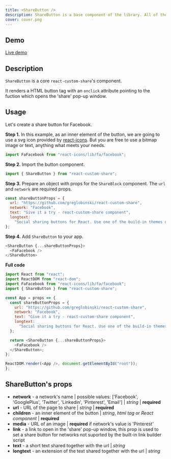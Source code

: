 ```yaml
---
title: <ShareButton />
description: ShareButton is a base component of the library. All of the other button components are bulit on it.
cover: cover.png
---
```


## Demo

[Live demo](../live-share-button)

## Description

`ShareButton` is a core `react-custom-share`'s component.

It renders a HTML button tag with an `onclick` attribute pointing to the fuction which opens the 'share' pop-up window.

## Usage

Let's create a share button for Facebook.

**Step 1.** In this example, as an inner element of the button, we are going to use a svg icon provided by [react-icons](https://github.com/react-icons/react-icons). But you are free to use a bitmap image or text, anything what meets your needs.

```javascript
import FaFacebook from "react-icons/lib/fa/facebook";
```

**Step 2.** Import the button component.

```javascript
import { ShareButton } from "react-custom-share";
```

**Step 3.** Prepare an object with props for the `ShareBlock` component. The `url` and `network` are required props.

```javascript
const shareButtonProps = {
  url: "https://github.com/greglobinski/react-custom-share",
  network: "Facebook",
  text: "Give it a try - react-custom-share component",
  longtext:
    "Social sharing buttons for React. Use one of the build-in themes or create a custom one from the scratch."
};
```

**Step 4.** Add `ShareButton` to your app.

```javascript
<ShareButton {...shareButtonProps}>
  <FaFacebook />
</ShareButton>
```

**Full code**

```javascript
import React from "react";
import ReactDOM from "react-dom";
import FaFacebook from "react-icons/lib/fa/facebook";
import { ShareButton } from "react-custom-share";

const App = props => {
  const shareButtonProps = {
    url: "https://github.com/greglobinski/react-custom-share",
    network: "Facebook",
    text: "Give it a try - react-custom-share component",
    longtext:
      "Social sharing buttons for React. Use one of the build-in themes or create a custom one from the scratch."
  };

  return <ShareButton {...shareButtonProps}>
    <FaFacebook />
  </ShareButton>;
};

ReactDOM.render(<App />, document.getElementById("root"));
};
```

## ShareButton's props

* **network** - a network's name | possible values: ['Facebook', 'GooglePlus', 'Twitter', 'Linkedin', 'Pinterest', 'Email'] | _string_ | **required**
* **url** - URL of the page to share | _string_ | **required**
* **children** - an inner element of the button | _string_, _html tag_ or _React component_ | **required**
* **media** - URL of an image | **required** if network's value is 'Pinterest'
* **link** - a link to open in the 'share' pop-up window, this prop is used to set a share button for networks not suported by the built-in link builder script
* **text** - a short text shared together with the url | _string_
* **longtext** - an extension of the text shared together with the url | _string_
